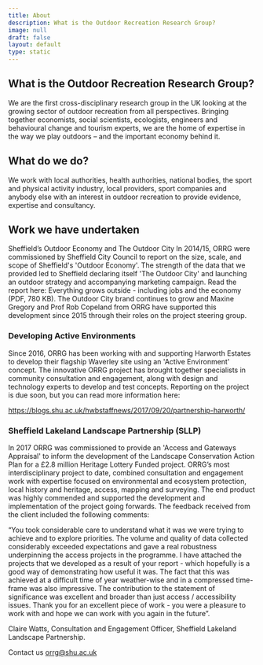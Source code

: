 ```yaml
---
title: About
description: What is the Outdoor Recreation Research Group?
image: null
draft: false
layout: default
type: static
---
```

## What is the Outdoor Recreation Research Group?

We are the first cross-disciplinary research group in the UK looking at the growing sector of outdoor recreation from all perspectives. Bringing together economists, social scientists, ecologists, engineers and behavioural change
and tourism experts, we are the home of expertise in the way we play outdoors
– and the important economy behind it.

## What do we do?

We work with local authorities, health authorities, national bodies, the sport and physical activity industry, local providers, sport companies and anybody else with an interest in outdoor recreation to provide evidence, expertise and consultancy.

## Work we have undertaken

Sheffield’s Outdoor Economy and The Outdoor City In 2014/15, ORRG were commissioned by Sheffield City Council to report on the size, scale, and scope of Sheffield's 'Outdoor Economy'. The strength of the
data that we provided led to Sheffield declaring itself 'The Outdoor City' and
launching an outdoor strategy and accompanying marketing campaign.  Read the
report here: Everything grows outside - including jobs and the economy (PDF,
780 KB). The Outdoor City brand continues to grow and Maxine Gregory and Prof
Rob Copeland from ORRG have supported this development since 2015 through
their roles on the project steering group.

### Developing Active Environments

Since 2016, ORRG has been working with and supporting Harworth Estates to develop their flagship Waverley site using an 'Active Environment' concept. The innovative ORRG project has brought together specialists in community
consultation and engagement, along with design and technology experts to
develop and test concepts.  Reporting on the project is due soon, but you can
read more information here:

https://blogs.shu.ac.uk/hwbstaffnews/2017/09/20/partnership-harworth/

### Sheffield Lakeland Landscape Partnership (SLLP)

In 2017 ORRG was commissioned to provide an 'Access and Gateways Appraisal' to inform the development of the Landscape Conservation Action Plan for a £2.8 million Heritage Lottery Funded project. ORRG’s most interdisciplinary project
to date, combined consultation and engagement work with expertise focused on
environmental and ecosystem protection, local history and heritage, access,
mapping and surveying. The end product was highly commended and supported the
development and implementation of the project going forwards. The feedback
received from the client included the following comments:

“You took considerable care to understand what it was we were trying to achieve and to explore priorities.  The volume and quality of data collected considerably exceeded expectations and gave a real robustness underpinning the
access projects in the programme.  I have attached the projects that we
developed as a result of your report - which hopefully is a good way of
demonstrating how useful it was.  The fact that this was achieved at a
difficult time of year weather-wise and in a compressed time-frame was also
impressive. The contribution to the statement of significance was excellent
and broader than just access / accessibility issues. Thank you for an
excellent piece of work - you were a pleasure to work with and hope we can
work with you again in the future”.

Claire Watts, Consultation and Engagement Officer, Sheffield Lakeland Landscape Partnership.

Contact us orrg@shu.ac.uk